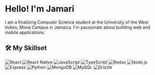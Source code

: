 # Hello! I'm Jamari

I am a finalizing Computer Science student at the University of the West Indies, Mona Campus in Jamaica. I'm passionate about building web and mobile applications.

## 🛠️ My Skillset

![React](https://img.shields.io/badge/React-20232A?style=for-the-badge&logo=react&logoColor=61DAFB) ![React Native](https://img.shields.io/badge/React_Native-20232A?style=for-the-badge&logo=react&logoColor=61DAFB) ![JavaScript](https://img.shields.io/badge/JavaScript-F7DF1E?style=for-the-badge&logo=javascript&logoColor=000) ![TypeScript](https://img.shields.io/badge/TypeScript-3178C6?style=for-the-badge&logo=typescript&logoColor=fff) ![Redux](https://img.shields.io/badge/Redux-593D88?style=for-the-badge&logo=redux&logoColor=white) ![Node.js](https://img.shields.io/badge/Node.js-339933?style=for-the-badge&logo=nodedotjs&logoColor=white) ![Express](https://img.shields.io/badge/Express.js-000000?style=for-the-badge&logo=express&logoColor=white) ![Python](https://img.shields.io/badge/Python-3776AB?style=for-the-badge&logo=python&logoColor=white) ![MongoDB](https://img.shields.io/badge/MongoDB-47A248?style=for-the-badge&logo=mongodb&logoColor=white) ![MySQL](https://img.shields.io/badge/MySQL-005C84?style=for-the-badge&logo=mysql&logoColor=white) ![Drizzle](https://img.shields.io/badge/Drizzle-EF3E36?style=for-the-badge&logo=drizzle&logoColor=white)
